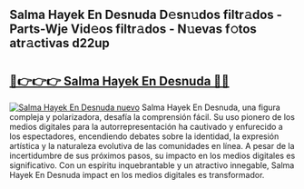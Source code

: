 ## Salma Hayek En Desnuda D𝚎sn𝚞dos filtr𝚊dos - Parts-Wje Vid𝚎os filtr𝚊dos - N𝚞evas f𝚘tos atr𝚊ctivas d22up

# <h2><a href="http://mbd8e0.tromn.icu/?c=Salma+Hayek+En+Desnuda">🔗👉👉👉 Salma Hayek En Desnuda 🔗🔗</a></h2>

[![Salma Hayek En Desnuda nuevo](https://i.imgur.com/pEAQMta.gif)](http://mbd8e0.tromn.icu/?c=Salma+Hayek+En+Desnuda)
Salma Hayek En Desnuda, una figura compleja y polarizadora, desafía la comprensión fácil. Su uso pionero de los medios digitales para la autorrepresentación ha cautivado y enfurecido a los espectadores, encendiendo debates sobre la identidad, la expresión artística y la naturaleza evolutiva de las comunidades en línea. A pesar de la incertidumbre de sus próximos pasos, su impacto en los medios digitales es significativo. Con un espíritu inquebrantable y un atractivo innegable, Salma Hayek En Desnuda impact en los medios digitales es transformador.
